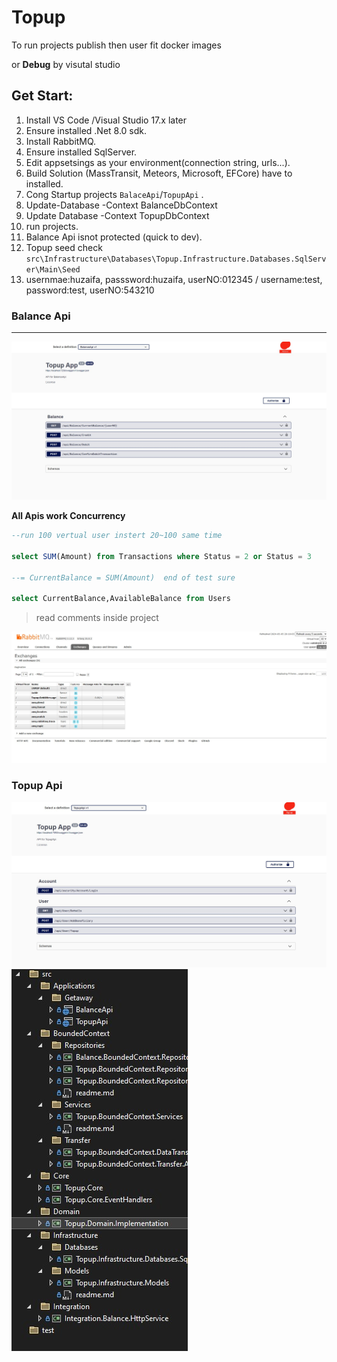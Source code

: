 # Topup 

To run projects publish then user fit docker images

or **Debug** by visutal studio

## Get Start:

1. Install VS Code /Visual Studio 17.x later
2. Ensure installed .Net 8.0 sdk.
3. Install RabbitMQ.
4. Ensure installed SqlServer.
5. Edit appsetsings as your environment(connection string, urls...).
6. Build Solution (MassTransit, Meteors, Microsoft, EFCore) have to installed.
7. Cong Startup projects `BalaceApi`/`TopupApi` .
8. Update-Database -Context BalanceDbContext
9. Update Database -Context TopupDbContext
10. run projects.
11. Balance Api isnot protected (quick to dev). 
12. Topup seed check ``src\Infrastructure\Databases\Topup.Infrastructure.Databases.SqlServer\Main\Seed``
13. usernmae:huzaifa, passsword:huzaifa, userNO:012345 /  username:test, password:test, userNO:543210



### Balance Api

_____________________________

<img src="/docs/balanceapiswagger.jpg">



**All Apis work Concurrency**

``` sql
--run 100 vertual user instert 20~100 same time 

select SUM(Amount) from Transactions where Status = 2 or Status = 3

--= CurrentBalance = SUM(Amount)  end of test sure

select CurrentBalance,AvailableBalance from Users  
```



> read comments inside project



<img src="/docs/rmq.jpg">

### Topup Api

<img src="/docs/topupapiswagger.jpg">

<img src="/docs/folder.jpg">





[^Close]: Read the comments

